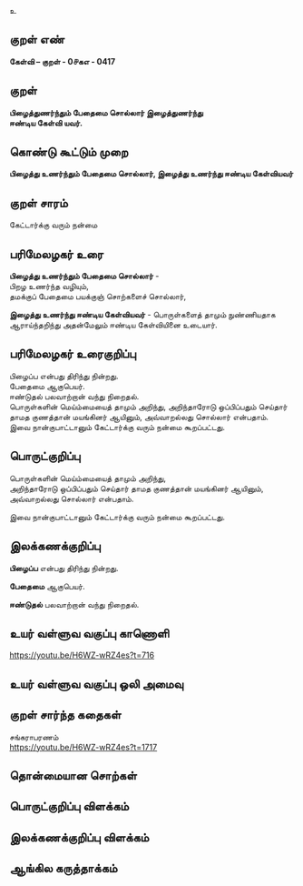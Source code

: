 உ

## குறள் எண் 

**கேள்வி – குறள் - 0௪கஎ - 0417**  

## குறள் 

**பிழைத்துணர்ந்தும் பேதைமை சொல்லார் இழைத்துணர்ந்து  
ஈண்டிய கேள்வி யவர்.**

## கொண்டு கூட்டும் முறை

**பிழைத்து உணர்ந்தும் பேதைமை சொல்லார், இழைத்து உணர்ந்து ஈண்டிய கேள்வியவர்**

## குறள் சாரம் 

கேட்டார்க்கு வரும் நன்மை  

## பரிமேலழகர் உரை

**பிழைத்து உணர்ந்தும் பேதைமை சொல்லார்** -  
பிறழ உணர்ந்த வழியும்,  
தமக்குப் பேதைமை பயக்குஞ் சொற்களைச் சொல்லார்,  

**இழைத்து உணர்ந்து ஈண்டிய கேள்வியவர்** - பொருள்களைத் தாமும் நுண்ணியதாக ஆராய்ந்தறிந்து அதன்மேலும் ஈண்டிய கேள்வியினை உடையார்.  

## பரிமேலழகர் உரைகுறிப்பு   

பிழைப்ப என்பது திரிந்து நின்றது.  
பேதைமை ஆகுபெயர்.  
ஈண்டுதல் பலவாற்றான் வந்து நிறைதல்.  
பொருள்களின் மெய்ம்மையைத் தாமும் அறிந்து, அறிந்தாரோடு ஒப்பிப்பதும் செய்தார் தாமத குணத்தான் மயங்கினர் ஆயினும், அவ்வாறல்லது சொல்லார் என்பதாம்.   
இவை நான்குபாட்டானும் கேட்டார்க்கு வரும் நன்மை கூறப்பட்டது.   

## பொருட்குறிப்பு 

பொருள்களின் மெய்ம்மையைத் தாமும் அறிந்து,  
அறிந்தாரோடு ஒப்பிப்பதும் செய்தார் தாமத குணத்தான் மயங்கினர் ஆயினும், அவ்வாறல்லது சொல்லார் என்பதாம்.   

இவை நான்குபாட்டானும் கேட்டார்க்கு வரும் நன்மை கூறப்பட்டது.     

## இலக்கணக்குறிப்பு  

**பிழைப்ப** என்பது திரிந்து நின்றது.  

**பேதைமை** ஆகுபெயர்.    

**ஈண்டுதல்** பலவாற்றான் வந்து நிறைதல்.  

## உயர் வள்ளுவ வகுப்பு காணொளி

https://youtu.be/H6WZ-wRZ4es?t=716

## உயர் வள்ளுவ வகுப்பு ஒலி அமைவு 

 
## குறள் சார்ந்த கதைகள் 

சங்கராபரணம்  
https://youtu.be/H6WZ-wRZ4es?t=1717

## தொன்மையான சொற்கள்


## பொருட்குறிப்பு விளக்கம்


## இலக்கணக்குறிப்பு விளக்கம்


## ஆங்கில கருத்தாக்கம் 


